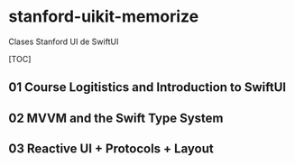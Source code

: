 # stanford-uikit-memorize
 Clases Stanford UI de SwiftUI

[TOC]

## 01 Course Logitistics and Introduction to SwiftUI

## 02 MVVM and the Swift Type System

## 03 Reactive UI + Protocols + Layout

